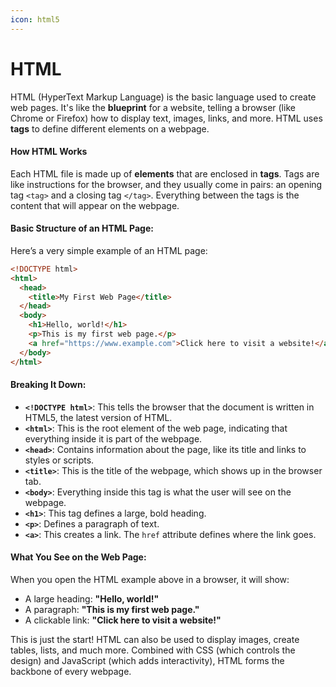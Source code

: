 ```yaml
---
icon: html5
---
```


# HTML

HTML (HyperText Markup Language) is the basic language used to create web pages. It's like the **blueprint** for a website, telling a browser (like Chrome or Firefox) how to display text, images, links, and more. HTML uses **tags** to define different elements on a webpage.

#### How HTML Works

Each HTML file is made up of **elements** that are enclosed in **tags**. Tags are like instructions for the browser, and they usually come in pairs: an opening tag `<tag>` and a closing tag `</tag>`. Everything between the tags is the content that will appear on the webpage.

#### Basic Structure of an HTML Page:

Here’s a very simple example of an HTML page:

```html
<!DOCTYPE html>
<html>
  <head>
    <title>My First Web Page</title>
  </head>
  <body>
    <h1>Hello, world!</h1>
    <p>This is my first web page.</p>
    <a href="https://www.example.com">Click here to visit a website!</a>
  </body>
</html>
```

#### Breaking It Down:

* **`<!DOCTYPE html>`**: This tells the browser that the document is written in HTML5, the latest version of HTML.
* **`<html>`**: This is the root element of the web page, indicating that everything inside it is part of the webpage.
* **`<head>`**: Contains information about the page, like its title and links to styles or scripts.
* **`<title>`**: This is the title of the webpage, which shows up in the browser tab.
* **`<body>`**: Everything inside this tag is what the user will see on the webpage.
* **`<h1>`**: This tag defines a large, bold heading.
* **`<p>`**: Defines a paragraph of text.
* **`<a>`**: This creates a link. The `href` attribute defines where the link goes.

#### What You See on the Web Page:

When you open the HTML example above in a browser, it will show:

* A large heading: **"Hello, world!"**
* A paragraph: **"This is my first web page."**
* A clickable link: **"Click here to visit a website!"**

This is just the start! HTML can also be used to display images, create tables, lists, and much more. Combined with CSS (which controls the design) and JavaScript (which adds interactivity), HTML forms the backbone of every webpage.
